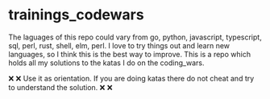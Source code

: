 # trainings_codewars
The laguages of this repo could vary from go, python, javascript, typescript, sql, perl, rust, shell, elm, perl.
I love to try things out and learn new languages, so I think this is the best way to improve.
This is a repo which holds all my solutions to the katas I do on the coding_wars. 

❌ :x: Use it as orientation. If you are doing katas there do not cheat and try to understand the solution. ❌ :x:
